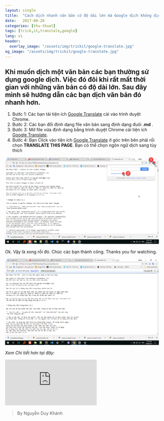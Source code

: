 ```yaml
---
layout: single
title:  "Cách dịch nhanh văn bản có độ dài lớn mà Google dịch không dịch được"
date:   2017-08-28
categories: [thu-thuat]
tags: [trick,it,transtale,google]
lang: vi
header:
  overlay_image: "/assets/img/trickit/google-translate.jpg"
og_image: "/assets/img/trickit/google-transtate.jpg"
---
```

## Khi muốn dịch một văn bản các bạn thường sử dụng google dịch. Việc đó đôi khi rất mất thời gian với những văn bản có độ dài lớn. Sau đây mình sẽ hướng dẫn các bạn dịch văn bản đó nhanh hơn.

1. Bước 1: Các bạn tải tiện ích [Google Translate](https://chrome.google.com/webstore/detail/google-translate/aapbdbdomjkkjkaonfhkkikfgjllcleb?hl=en-US) cài vào trình duyệt Chrome.
2. Bước 2: Các bạn đổi định dạng file văn bản sang định dạng đuôi **.md** .
3. Bước 3: Mở file vừa định dạng bằng trình duyệt Chrome cài tiện ích [Google Translate](https://chrome.google.com/webstore/detail/google-translate/aapbdbdomjkkjkaonfhkkikfgjllcleb?hl=en-US).
4. Bước 4: Bạn Click vào tiện ích [Google Translate](https://chrome.google.com/webstore/detail/google-translate/aapbdbdomjkkjkaonfhkkikfgjllcleb?hl=en-US) ở góc trên bên phải rồi chọn **TRANSLATE THIS PAGE**. Bạn có thể chọn ngôn ngữ dịch sang tùy thích

![Hình 1](/assets/img/trickit/google-translate1.png)

Ok. Vậy là xong rồi đó. Chúc các bạn thành công. Thanks you for watching.

![Hình 2](/assets/img/trickit/google-translate2.png)

_Xem Chi tiết hơn tại đây:_

<iframe style="width: 560; height: 315; max-width: 100%; margin: 0 auto;" src="https://www.youtube.com/embed/iFcbSqEe51A" frameborder="0" allowfullscreen></iframe>

>By Nguyễn Duy Khánh
